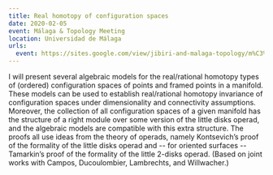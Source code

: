 ```yaml
---
title: Real homotopy of configuration spaces
date: 2020-02-05
event: Málaga & Topology Meeting
location: Universidad de Málaga
urls:
  event: https://sites.google.com/view/jibiri-and-malaga-topology/m%C3%A1laga-topology-meeting
---
```


I will present several algebraic models for the real/rational homotopy types of (ordered) configuration spaces of points and framed points in a manifold. These models can be used to establish real/rational homotopy invariance of configuration spaces under dimensionality and connectivity assumptions. Moreover, the collection of all configuration spaces of a given manifold has the structure of a right module over some version of the little disks operad, and the algebraic models are compatible with this extra structure. The proofs all use ideas from the theory of operads, namely Kontsevich’s proof of the formality of the little disks operad and -- for oriented surfaces -- Tamarkin’s proof of the formality of the little 2-disks operad. (Based on joint works with Campos, Ducoulombier, Lambrechts, and Willwacher.)
